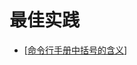 # 最佳实践

- [[命令行手册中括号的含义]]

[//begin]: # "Autogenerated link references for markdown compatibility"
[命令行手册中括号的含义]: 命令行手册中括号的含义.md "命令行手册中括号的含义"
[//end]: # "Autogenerated link references"